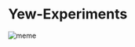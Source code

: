 # Yew-Experiments

![meme](https://user-images.githubusercontent.com/64766434/213074459-98535699-ebf3-45fa-ab72-e41d9df1efd4.jpg)
